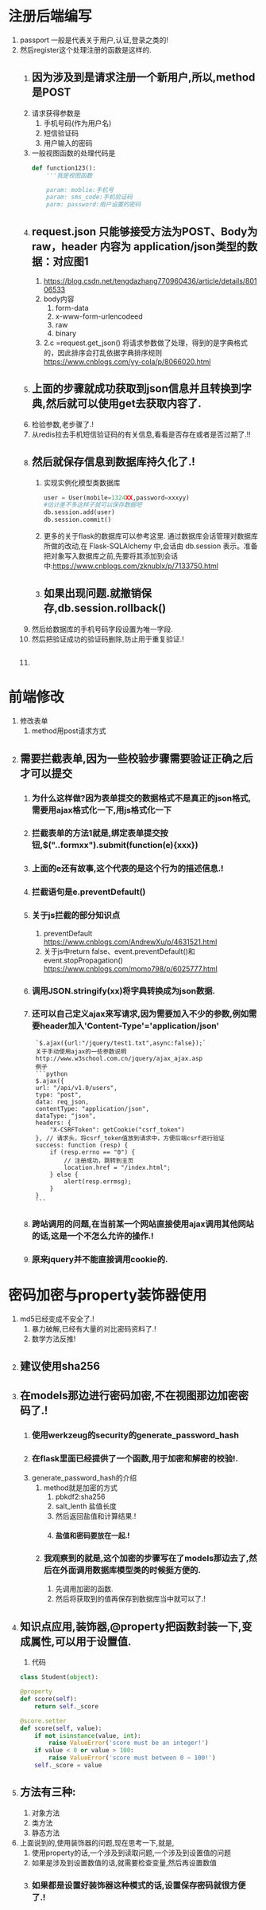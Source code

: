 # 注册后端编写

1. passport 一般是代表关于用户,认证,登录之类的!
2. 然后register这个处理注册的函数是这样的.
    1. ## 因为涉及到是请求注册一个新用户,所以,method是POST
    2. 请求获得参数是
        1. 手机号码(作为用户名)
        2. 短信验证码
        3. 用户输入的密码
    3. 一般视图函数的处理代码是
        ```python
        def function123():
            '''我是视图函数

            param: moblie:手机号
            param: sms_code:手机验证码
            parm: password:用户设置的密码

        ```
    4. ## request.json 只能够接受方法为POST、Body为raw，header 内容为 application/json类型的数据：对应图1
        1. https://blog.csdn.net/tengdazhang770960436/article/details/80106533
        2. body内容
            1. form-data
            2. x-www-form-urlencodeed
            3. raw
            4. binary
        3. 2.c =request.get_json()
            将请求参数做了处理，得到的是字典格式的，因此排序会打乱依据字典排序规则
            https://www.cnblogs.com/yy-cola/p/8066020.html
    5. ## 上面的步骤就成功获取到json信息并且转换到字典,然后就可以使用get去获取内容了.
    6. 检验参数,老步骤了.!
    7. 从redis拉去手机短信验证码的有关信息,看看是否存在或者是否过期了.!!
    8. ## 然后就保存信息到数据库持久化了.!
        1. 实现实例化模型类数据库
            ```python
            user = User(mobile=1324XX,password=xxxyy)
            #估计差不多这样子就可以保存数据吧
            db.session.add(user)
            db.session.commit()
            ```
        2. 更多的关于flask的数据库可以参考这里.
            通过数据库会话管理对数据库所做的改动,在 Flask-SQLAlchemy 中,会话由 db.session 表示。准备把对象写入数据库之前,先要将其添加到会话中:https://www.cnblogs.com/zknublx/p/7133750.html
        2. ## 如果出现问题.就撤销保存,db.session.rollback()
    9. 然后给数据库的手机号码字段设置为唯一字段.
    10. 然后把验证成功的验证码删除,防止用于重复验证.!
    11. ## 

# 前端修改

1. 修改表单
    1. method用post请求方式
2. ## 需要拦截表单,因为一些校验步骤需要验证正确之后才可以提交
    1. ### 为什么这样做?因为表单提交的数据格式不是真正的json格式,需要用ajax格式化一下,用js格式化一下
    2. ### 拦截表单的方法1就是,绑定表单提交按钮,$("..formxx").submit(function(e){xxx})
    3. ### 上面的e还有故事,这个代表的是这个行为的描述信息.!
    4. ### 拦截语句是e.preventDefault()
    5. ### 关于js拦截的部分知识点
        1. preventDefault
            https://www.cnblogs.com/AndrewXu/p/4631521.html
        2. 关于js中return false、event.preventDefault()和event.stopPropagation()
            https://www.cnblogs.com/momo798/p/6025777.html
    6. ### 调用JSON.stringify(xx)将字典转换成为json数据.
    7. ### 还可以自己定义ajax来写请求,因为需要加入不少的参数,例如需要header加入'Content-Type'='application/json'
            `$.ajax({url:"/jquery/test1.txt",async:false});`
            关于手动使用ajax的一些参数说明
            http://www.w3school.com.cn/jquery/ajax_ajax.asp
            例子
            ```python
            $.ajax({
            url: "/api/v1.0/users",
            type: "post",
            data: req_json,
            contentType: "application/json",
            dataType: "json",
            headers: {
                "X-CSRFToken": getCookie("csrf_token")
            }, // 请求头，将csrf_token值放到请求中，方便后端csrf进行验证
            success: function (resp) {
                if (resp.errno == "0") {
                    // 注册成功，跳转到主页
                    location.href = "/index.html";
                } else {
                    alert(resp.errmsg);
                }
            }
            ```
    8. ### 跨站调用的问题,在当前某一个网站直接使用ajax调用其他网站的话,这是一个不怎么允许的操作.!
    9. ### 原来jquery并不能直接调用cookie的.

# 密码加密与property装饰器使用
1. md5已经变成不安全了.!
    1. 暴力破解,已经有大量的对比密码资料了.!
    2. 数学方法反推!
2. ## 建议使用sha256
3. ## 在models那边进行密码加密,不在视图那边加密密码了.!
    1. ### 使用werkzeug的security的generate_password_hash
    2. ### 在flask里面已经提供了一个函数,用于加密和解密的校验!.
    3. generate_password_hash的介绍
        1. method就是加密的方式
            1. pbkdf2:sha256
            2. salt_lenth 盐值长度
            3. 然后返回盐值和计算结果.!
            4. #### 盐值和密码要放在一起.!
        2. ### 我观察到的就是,这个加密的步骤写在了models那边去了,然后在外面调用数据库模型类的时候挺方便的.
            1. 先调用加密的函数.
            2. 然后将获取到的值再保存到数据库当中就可以了.!
4. ## 知识点应用,装饰器,@property把函数封装一下,变成属性,可以用于设置值.
    1.  代码
    ```python
    class Student(object):

    @property
    def score(self):
        return self._score

    @score.setter
    def score(self, value):
        if not isinstance(value, int):
            raise ValueError('score must be an integer!')
        if value < 0 or value > 100:
            raise ValueError('score must between 0 ~ 100!')
        self._score = value
    ```
5. ## 方法有三种:
    1. 对象方法
    2. 类方法
    3. 静态方法
6. 上面说到的,使用装饰器的问题,现在思考一下,就是,
    1. 使用property的话,一个涉及到读取问题,一个涉及到设置值的问题
    2. 如果是涉及到设置数值的话,就需要检查变量,然后再设置数值
    3. ### 如果都是设置好装饰器这种模式的话,设置保存密码就很方便了.!